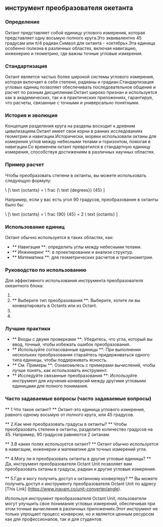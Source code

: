 ## инструмент преобразователя окетанта

### Определение
Октант представляет собой единицу углового измерения, которая представляет одну восьмую полного круга.Это эквивалентно 45 градусам или π/4 радиан.Символ для октанта - «октябрь».Эта единица особенно полезна в различных областях, включая навигацию, инженерию и геометрию, где важны точные угловые измерения.

### Стандартизация
Октант является частью более широкой системы углового измерения, которая включает в себя степени, радианы и градиан.Стандартизация угловых единиц позволяет обеспечивать последовательное общение и расчет по разным дисциплинам.Октант широко признан и используется как в академических, так и в практических приложениях, гарантируя, что расчеты, связанные с точными и универсально понятными.

### История и эволюция
Концепция разделения круга на разделы восходит к древним цивилизациям.Октант имеет свои корни в ранних исследованиях геометрии и навигации.Исторически, моряки использовали октаны для измерения углов между небесными телами и горизонтом, помогая в навигации.Со временем октант превратился в стандартную единицу измерения, способствуя достижениям в различных научных областях.

### Пример расчет
Чтобы преобразовать степени в октанты, вы можете использовать следующую формулу:

\ [\ text {octants} = \ frac {\ text {degrees}} {45} \]

Например, если у вас есть угол 90 градусов, преобразование в октанты было бы:

\ [\ text {octants} = \ frac {90} {45} = 2 \ text {octants} \]

### Использование единиц
Октант обычно используется в таких областях, как:

- ** Навигация **: определить углы между небесными телами.
- ** Инжиниринг **: в проектировании и анализе структур.
- ** Математика **: для геометрических расчетов и тригонометрии.

### Руководство по использованию
Для эффективного использования инструмента преобразователя океантного блока:

1.
2. ** Выберите тип преобразования **: Выберите, хотите ли вы конвертировать в Octants или из Octant.
3.
4.

### Лучшие практики
- ** Входы с двумя проверками **: Убедитесь, что угла, который вы ввод, точный, чтобы избежать ошибок преобразования.
- ** Используйте согласованные единицы **: При выполнении нескольких преобразования старайтесь придерживаться одного типа единицы, чтобы поддерживать ясность.
- ** См. Примеры **: Ознакомьтесь с примерами вычислений, чтобы лучше понять, как использовать инструмент.
- ** Исследуйте связанные преобразования **: Используйте инструмент для изучения конверсий между другими угловыми единицами для полного понимания.

### Часто задаваемые вопросы (часто задаваемые вопросы)

** 1.Что такое октант? **
Октант-это единица углового измерения, равного одному восьмую от полного круга, или 45 градусов.

** 2.Как мне преобразовать градусы в октанты? **
Чтобы преобразовать степени в октанты, разделите количество градусов на 45. Например, 90 градусов равняются 2 октанам.

** 3.В каких полях используется октант? **
Октант обычно используется в навигации, инженерии и математике для точных измерений угла.

** 4.Могу ли я преобразовать октанты в другие угловые единицы? **
Да, инструмент преобразователя Octant Unit позволяет вам преобразовать октаны в градусы, радиан и другие угловые измерения.

** 5.Где я могу получить доступ к октанному конвертеру? **
Вы можете получить доступ к инструменту преобразователя Octant Unit по адресу [This Link] (https://www.inayam.co/unit-converter/angle).

Используя инструмент преобразователя Octant Unit, пользователи могут улучшить свое понимание угловых измерений, обеспечивая при этом точные вычисления в различных приложениях.Этот инструмент не только упрощает процесс конверсии, но и является ценным ресурсом как для профессионалов, так и для студентов.